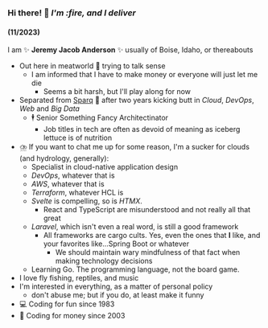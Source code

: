 ### Hi there! 👋 *I'm :fire, and I deliver* 
#### (11/2023)

I am ✨ **Jeremy Jacob Anderson** ✨ usually of Boise, Idaho, or thereabouts
- Out here in meatworld 🤔 trying to talk sense
  - I am informed that I have to make money or everyone will just let me die
    - Seems a bit harsh, but I'll play along for now
- Separated from [Sparq](https://teamsparq.com) 🥦 after two years kicking butt in _Cloud_, _DevOps_, _Web_ and _Big Data_
  - 🕴️ Senior Something Fancy Architectinator
    - Job titles in tech are often as devoid of meaning as iceberg lettuce is of nutrition
- ⛈️ If you want to chat me up for some reason, I'm a sucker for clouds (and hydrology, generally):
  - Specialist in cloud-native application design
  - _DevOps_, whatever that is
  - _AWS_, whatever that is
  - _Terraform_, whatever HCL is
  - _Svelte_ is compelling, so is _HTMX_.
    - React and TypeScript are misunderstood and not really all that great
  - _Laravel_, which isn't even a real word, is still a good framework
    - All frameworks are cargo cults. Yes, even the ones that **I** like, and your favorites like...Spring Boot or whatever
      - We should maintain wary mindfulness of that fact when making technology decisions
  - Learning Go. The programming language, not the board game.
- I love fly fishing, reptiles, and music
- I'm interested in everything, as a matter of personal policy
  - don't abuse me; but if you do, at least make it funny
- 💻 Coding for fun since 1983
- 💸 Coding for money since 2003
